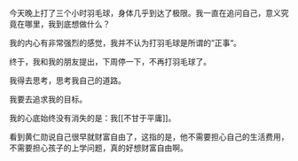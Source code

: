 今天晚上打了三个小时羽毛球，身体几乎到达了极限。我一直在追问自己，意义究竟在哪里，我到底想做什么？

我的内心有非常强烈的感觉，我并不认为打羽毛球是所谓的”正事“。

终于，我和我的朋友提出，下周停一下，不再打羽毛球了。

我得去思考，思考我自己的道路。

我要去追求我的目标。

我的心底始终没有消失的是：我[[不甘于平庸]]。

看到黄仁勋说自己很早就财富自由了，这指的是，他不需要担心自己的生活费用，不需要担心孩子的上学问题，真的好想财富自由啊。